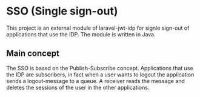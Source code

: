 # SSO (Single sign-out)
This project is an external module of laravel-jwt-idp for signle sign-out of applications that use the IDP.
The module is written in Java.

## Main concept
The SSO is based on the Publish-Subscribe concept.
Applications that use the IDP are subscribers, in fact when a user wants to logout the application sends a logout-message to a queue. A receiver reads the message and deletes the sessions of the user in the other applications.
